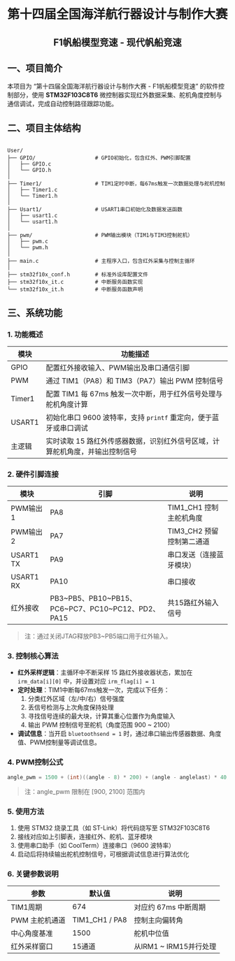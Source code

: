 <div align="center">
    <h1>第十四届全国海洋航行器设计与制作大赛
    <h2>F1帆船模型竞速 - 现代帆船竞速
</div>

## 一、项目简介
本项目为 “第十四届全国海洋航行器设计与制作大赛 - F1帆船模型竞速” 的软件控制部分，使用 **STM32F103C8T6** 微控制器实现红外数据采集、舵机角度控制与通信调试，完成自动控制路径跟踪功能。

## 二、项目主体结构
<pre><code>
User/
├── GPIO/                   # GPIO初始化，包含红外、PWM引脚配置
│   ├── GPIO.c
│   └── GPIO.h
│
├── Timer1/                 # TIM1定时中断，每67ms触发一次数据处理与舵机控制
│   ├── Timer1.c
│   └── Timer1.h
│
├── Usart1/                 # USART1串口初始化及数据发送函数
│   ├── usart1.c
│   └── usart1.h
│
├── pwm/                    # PWM输出模块（TIM1与TIM3控制舵机）
│   ├── pwm.c
│   └── pwm.h
│
├── main.c                  # 主程序入口，包含红外采集与控制主循环
│
├── stm32f10x_conf.h        # 标准外设库配置文件
├── stm32f10x_it.c          # 中断服务函数实现
└── stm32f10x_it.h          # 中断服务函数声明
</code></pre>

## 三、系统功能
### 1. 功能概述
| 模块     | 功能描述 |
|----------|----------|
| GPIO     | 配置红外接收输入、PWM输出及串口通信引脚 |
| PWM      | 通过 TIM1（PA8）和 TIM3（PA7）输出 PWM 控制信号 |
| Timer1   | 配置 TIM1 每 67ms 触发一次中断，用于红外信号处理与舵机角度计算 |
| USART1   | 初始化串口 9600 波特率，支持 `printf` 重定向，便于蓝牙或串口调试 |
| 主逻辑   | 实时读取 15 路红外传感器数据，识别红外信号区域，计算舵机角度，并输出控制信号 |

### 2. 硬件引脚连接
| 模块        | 引脚      | 说明                     |
|-------------|-----------|--------------------------|
| PWM输出1    | PA8       | TIM1_CH1 控制主舵机角度 |
| PWM输出2    | PA7       | TIM3_CH2 预留控制第二通道 |
| USART1 TX   | PA9       | 串口发送（连接蓝牙模块） |
| USART1 RX   | PA10      | 串口接收                 |
| 红外接收    | PB3~PB5、PB10~PB15、PC6~PC7、PC10~PC12、PD2、PA15 | 共15路红外输入信号 |
> 注：通过关闭JTAG释放PB3~PB5端口用于红外输入。

### 3. 控制核心算法
- **红外采样逻辑**：主循环中不断采样 15 路红外接收器状态，累加在 `irm_data[i][0]` 中，并设置对应 `irm_flag[i] = 1`
- **定时处理**：TIM1中断每67ms触发一次，完成以下任务：
  1. 分类红外区域（左/中/右）信号强度
  2. 丢信号检测与上次角度保持处理
  3. 寻找信号连续的最大块，计算其重心位置作为角度输入
  4. 输出 PWM 控制信号至舵机（角度范围 900 ~ 2100）
- **调试信息**：当开启 `bluetoothsend = 1` 时，通过串口输出传感器数据、角度值、PWM控制量等调试信息。

### 4. PWM控制公式

```c {linenumber}
angle_pwm = 1500 + (int)((angle - 8) * 200) + (angle - anglelast) * 40;
```
> 注：angle_pwm 限制在 [900, 2100] 范围内

### 5. 使用方法
1.	使用 STM32 烧录工具（如 ST-Link）将代码烧写至 STM32F103C8T6
2.	接线对应如上引脚表，连接红外、舵机、蓝牙模块
3.	使用串口助手（如 CoolTerm）连接串口（9600 波特率）
4.	启动后将持续输出舵机控制信号，可根据调试信息进行算法优化

### 6. 关键参数说明
| 参数 | 默认值 | 说明 |
|-------------|-----------|--------------------------|
| TIM1周期 | 674 | 对应约 67ms 中断周期 |
| PWM 主舵机通道 | TIM1_CH1 / PA8 | 控制主向偏转角 |
| 中心角度基准 | 1500 | 舵机中位值 |
| 红外采样窗口 | 15通道 | 从IRM1 ~ IRM15并行处理 |